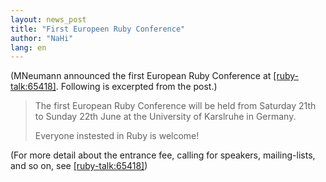 ```yaml
---
layout: news_post
title: "First Europeen Ruby Conference"
author: "NaHi"
lang: en
---
```


(MNeumann announced the first European Ruby Conference at
[\[ruby-talk:65418\]][1]. Following is excerpted from the post.)

> The first European Ruby Conference will be held from Saturday 21th to
> Sunday 22th June at the University of Karslruhe in Germany.
>
> Everyone instested in Ruby is welcome!

(For more detail about the entrance fee, calling for speakers,
mailing-lists, and so on, see [\[ruby-talk:65418\]][1])



[1]: http://blade.nagaokaut.ac.jp/cgi-bin/scat.rb/ruby/ruby-talk/65418
